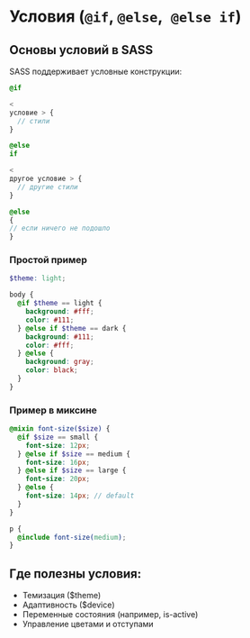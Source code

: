 # Условия (`@if`, `@else`,` @else if`)

## Основы условий в SASS

SASS поддерживает условные конструкции:

```scss
@if

<
условие > {
  // стили
}

@else
if

<
другое условие > {
  // другие стили
}

@else
{
// если ничего не подошло
}
```

### Простой пример

```scss
$theme: light;

body {
  @if $theme == light {
    background: #fff;
    color: #111;
  } @else if $theme == dark {
    background: #111;
    color: #fff;
  } @else {
    background: gray;
    color: black;
  }
}
```

### Пример в миксине 

```scss
@mixin font-size($size) {
  @if $size == small {
    font-size: 12px;
  } @else if $size == medium {
    font-size: 16px;
  } @else if $size == large {
    font-size: 20px;
  } @else {
    font-size: 14px; // default
  }
}

p {
  @include font-size(medium);
}
```

## Где полезны условия:

* Темизация ($theme)
* Адаптивность ($device)
* Переменные состояния (например, is-active)
* Управление цветами и отступами